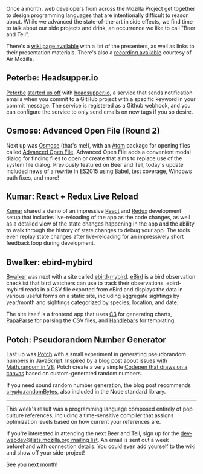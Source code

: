 Once a month, web developers from across the Mozilla Project get together to
design programming languages that are intentionally difficult to reason about.
While we advanced the state-of-the-art in side effects, we find time to talk
about our side projects and drink, an occurrence we like to call
"Beer and Tell".

There's a [wiki page available][wiki] with a list of the presenters, as well as
links to their presentation materials. There's also a [recording
available][recording] courtesy of Air Mozilla.

## Peterbe: Headsupper.io
[Peterbe][] [started us off][] with [headsupper.io][], a service that sends
notification emails when you commit to a GitHub project with a specific keyword
in your commit message. The service is registered as a Github webhook, and you
can configure the service to only send emails on new tags if you so desire.

[Peterbe]: https://mozillians.org/en-US/u/peterbe/
[started us off]: https://air.mozilla.org/webdev-beer-and-tell-november-2015/#@26s
[headsupper.io]: https://headsupper.io/

## Osmose: Advanced Open File (Round 2)
Next up was [Osmose][] (that's me!), with an [Atom][] package for opening files
called [Advanced Open File][]. Advanced Open File adds a convenient modal dialog
for finding files to open or create that aims to replace use of the system file
dialog. Previously featured on Beer and Tell, today's update included news of
a rewrite in ES2015 using [Babel][], test coverage, Windows path fixes, and
more!

[Osmose]: https://mozillians.org/en-US/u/Osmose/
[Atom]: https://atom.io/
[Advanced Open File]: https://atom.io/packages/advanced-open-file
[Babel]: http://babeljs.io/

## Kumar: React + Redux Live Reload
[Kumar][] shared a demo of an impressive [React][] and [Redux][] development
setup that includes live-reloading of the app as the code changes, as well as
a detailed view of the state changes happening in the app and the ability to
walk through the history of state changes to debug your app. The tools even
replay state changes after live-reloading for an impressively short feedback
loop during development.

[Kumar]: https://mozillians.org/en-US/u/kumar/
[React]: https://facebook.github.io/react/
[Redux]: http://redux.js.org/

## Bwalker: ebird-mybird
[Bwalker][] was next with a site called [ebird-mybird][]. [eBird][] is a bird
observation checklist that bird watchers can use to track their observations.
ebird-mybird reads in a CSV file exported from eBird and displays the data in
various useful forms on a static site, including aggregate sightings by
year/month  and sightings categorized by species, location, and date.

The site itself is a frontend app that uses [C3][] for generating charts,
[PapaParse][] for parsing the CSV files, and [Handlebars][] for templating.

[Bwalker]: https://mozillians.org/en-US/u/bwalker/
[ebird-mybird]: https://wfwalker.github.io/ebird-mybird/
[eBird]: http://ebird.org/
[C3]: http://c3js.org/
[PapaParse]: http://papaparse.com/
[Handlebars]: http://handlebarsjs.com/

## Potch: Pseudorandom Number Generator
Last up was [Potch][] with a small experiment in generating pseudorandom numbers
in JavaScript. Inspired by a blog post about [issues with Math.random in V8][],
Potch create a very simple [Codepen that draws on a canvas][] based on
custom-generated random numbers.

If you need sound random number generation, the blog post recommends
[crypto.randomBytes][], also included in the Node standard library.

[Potch]: https://mozillians.org/en-US/u/potch/
[issues with Math.random in V8]: https://medium.com/@betable/tifu-by-using-math-random-f1c308c4fd9d
[Codepen that draws on a canvas]: http://codepen.io/potch/pen/WQWjbb
[crypto.randomBytes]: https://nodejs.org/api/crypto.html#crypto_crypto_randombytes_size_callback

---

This week's result was a programming language composed entirely of pop culture
references, including a time-sensitive compiler that assigns optimization levels
based on how current your references are.

If you're interested in attending the next Beer and Tell, sign up for the
[dev-webdev@lists.mozilla.org mailing list][mailing-list]. An email is sent out
a week beforehand with connection details. You could even add yourself to the
wiki and show off your side-project!

See you next month!

[wiki]: https://wiki.mozilla.org/Webdev/Beer_And_Tell/November_2015
[recording]: https://air.mozilla.org/webdev-beer-and-tell-november-2015/
[mailing-list]: https://lists.mozilla.org/listinfo/dev-webdev
